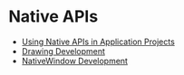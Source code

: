 # Native APIs

- [Using Native APIs in Application Projects](napi-guidelines.md)
- [Drawing Development](drawing-guidelines.md)
- [NativeWindow Development](native_window-guidelines.md)

